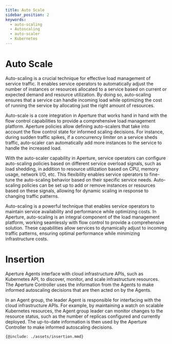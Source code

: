 ```yaml
---
title: Auto Scale
sidebar_position: 2
keywords:
  - auto-scaling
  - Autoscaling
  - auto-scaler
  - Kubernetes
---
```


# Auto Scale

Auto-scaling is a crucial technique for effective load management of service
traffic. It enables service operators to automatically adjust the number of
instances or resources allocated to a service based on current or expected
demand and resource utilization. By doing so, auto-scaling ensures that a
service can handle incoming load while optimizing the cost of running the
service by allocating just the right amount of resources.

Auto-scale is a core integration in Aperture that works hand in hand with the
flow control capabilities to provide a comprehensive load management platform.
Aperture policies allow defining auto-scalers that take into account the flow
control state for informed scaling decisions. For instance, during sudden
traffic spikes, if a concurrency limiter on a service sheds traffic, auto-scaler
can automatically add more instances to the service to handle the increased
load.

With the auto-scaler capability in Aperture, service operators can configure
auto-scaling policies based on different service overload signals, such as load
shedding, in addition to resource utilization based on CPU, memory usage,
network I/O, etc. This flexibility enables service operators to fine-tune the
auto-scaling behavior based on their specific service needs. Auto-scaling
policies can be set up to add or remove instances or resources based on these
signals, allowing for dynamic scaling in response to changing traffic patterns.

Auto-scaling is a powerful technique that enables service operators to maintain
service availability and performance while optimizing costs. In Aperture,
auto-scaling is an integral component of the load management platform, working
seamlessly with flow control to provide a comprehensive solution. These
capabilities allow services to dynamically adjust to incoming traffic patterns,
ensuring optimal performance while minimizing infrastructure costs.

# Insertion

Aperture Agents interface with cloud infrastructure APIs, such as Kubernetes
API, to discover, monitor, and scale infrastructure resources. The Aperture
Controller uses the information from the Agents to make informed autoscaling
decisions that are then acted on by the Agents.

In an Agent group, the leader Agent is responsible for interfacing with the
cloud infrastructure APIs. For example, by maintaining a watch on scalable
Kubernetes resources, the Agent group leader can monitor changes to the resource
status, such as the number of replicas configured and currently deployed. The
up-to-date information is then used by the Aperture Controller to make informed
autoscaling decisions.

<Zoom>

```mermaid
{@include: ./assets/insertion.mmd}
```

</Zoom>

